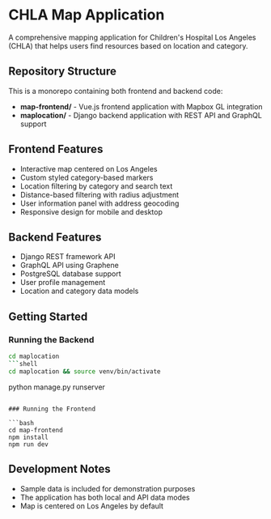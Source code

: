 # CHLA Map Application

A comprehensive mapping application for Children's Hospital Los Angeles (CHLA) that helps users find resources based on location and category.

## Repository Structure

This is a monorepo containing both frontend and backend code:

- **map-frontend/** - Vue.js frontend application with Mapbox GL integration
- **maplocation/** - Django backend application with REST API and GraphQL support

## Frontend Features

- Interactive map centered on Los Angeles
- Custom styled category-based markers
- Location filtering by category and search text
- Distance-based filtering with radius adjustment
- User information panel with address geocoding
- Responsive design for mobile and desktop

## Backend Features

- Django REST framework API
- GraphQL API using Graphene
- PostgreSQL database support
- User profile management
- Location and category data models

## Getting Started

### Running the Backend

```bash
cd maplocation
```shell
cd maplocation && source venv/bin/activate
```

python manage.py runserver
```

### Running the Frontend

```bash
cd map-frontend
npm install
npm run dev
```

## Development Notes

- Sample data is included for demonstration purposes
- The application has both local and API data modes
- Map is centered on Los Angeles by default
